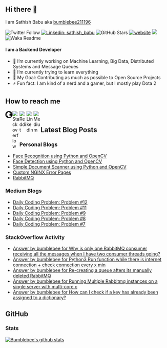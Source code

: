 ## Hi there 👋

I am Sathish Babu aka [bumblebee211196][website]

![Twitter Follow](https://img.shields.io/twitter/follow/bumblebee2196?label=Follow)
[![Linkedin: sathish_babu](https://img.shields.io/badge/-SathishBabu-blue?style=flat-square&logo=Linkedin&logoColor=white&link=https://www.linkedin.com/in/sathish-babu-subramaniam-815909120/)](https://www.linkedin.com/in/sathish-babu-subramaniam-815909120/)
![GitHub Stars](https://img.shields.io/github/stars/bumblebee211196?style=social)
[![website](https://img.shields.io/badge/Website-46a2f1.svg?&style=flat-square&logo=Google-Chrome&logoColor=white&link=https://bumblebee2196.netlify.app/)](https://bumblebee2196.netlify.app/)
![](https://visitor-badge.glitch.me/badge?page_id=bumblebee211196.bumblebee211196)
![Waka Readme](https://github.com/anmol098/anmol098/workflows/Waka%20Readme/badge.svg)

#### I am a Backend Developer

- 🔭 I’m currently working on Machine Learning, Big Data, Distributed Systems and Message Queues
- 🌱 I’m currently trying to learn everything
- 🥅 My Goal: Contributing as much as possible to Open Source Projects
- ⚡ Fun fact: I am kind of a nerd and a gamer, but I mostly play Dota 2

## How to reach me

[<img align="left" alt="https://bumblebee2196.netlify.app/" width="22px" src="https://raw.githubusercontent.com/iconic/open-iconic/master/svg/globe.svg" />][website]
[<img align="left" alt="Stackoverflow" width="22px" src="https://cdn.jsdelivr.net/npm/simple-icons@v3/icons/stackoverflow.svg" />][stackoverflow]
[<img align="left" alt="Reddit" width="22px" src="https://cdn.jsdelivr.net/npm/simple-icons@v3/icons/reddit.svg" />][reddit]
[<img align="left" alt="LinkedIn" width="22px" src="https://cdn.jsdelivr.net/npm/simple-icons@v3/icons/linkedin.svg" />][linkedin]
[<img align="left" alt="Medium" width="22px" src="https://cdn.jsdelivr.net/npm/simple-icons@v3/icons/medium.svg" />][medium]

<br />

## Latest Blog Posts

### Personal Blogs
<!-- BLOG:START -->
- [Face Recognition using Python and OpenCV](https://bumblebee2196.netlify.app/face-recognition-using-python-and-opencv/)
- [Face Detection using Python and OpenCV](https://bumblebee2196.netlify.app/face-detection-using-python-and-opencv/)
- [Simple Document Scanner using Python and OpenCV](https://bumblebee2196.netlify.app/simple-document-scanner/)
- [Custom NGINX Error Pages](https://bumblebee2196.netlify.app/custom-nginx-error-pages/)
- [RabbitMQ](https://bumblebee2196.netlify.app/rabbitmq/)
<!-- BLOG:END -->

### Medium Blogs
<!-- MEDIUM:START -->
- [Daily Coding Problem: Problem #12](https://medium.com/dev-genius/daily-coding-problem-problem-12-8056960a3b61?source=rss-1aaaf8ec0f1d------2)
- [Daily Coding Problem: Problem #11](https://medium.com/dev-genius/daily-coding-problem-problem-11-3452b3a63ddb?source=rss-1aaaf8ec0f1d------2)
- [Daily Coding Problem: Problem #9](https://medium.com/dev-genius/daily-coding-problem-problem-9-b5fcb2f564b6?source=rss-1aaaf8ec0f1d------2)
- [Daily Coding Problem: Problem #8](https://medium.com/dev-genius/daily-coding-problem-problem-8-ec735fee5471?source=rss-1aaaf8ec0f1d------2)
- [Daily Coding Problem: Problem #7](https://medium.com/dev-genius/daily-coding-problem-problem-7-d2dc3bbf7c30?source=rss-1aaaf8ec0f1d------2)
<!-- MEDIUM:END -->

### StackOverflow Activity
<!-- STACKOVERFLOW:START -->
- [Answer by bumblebee for Why is only one RabbitMQ consumer receiving all the messages when I have two consumer threads going?](https://stackoverflow.com/questions/65294066/why-is-only-one-rabbitmq-consumer-receiving-all-the-messages-when-i-have-two-con/65300591#65300591)
- [Answer by bumblebee for Python3 Run function while there is internet connection + check connection every x min](https://stackoverflow.com/questions/64237016/python3-run-function-while-there-is-internet-connection-check-connection-every/64238337#64238337)
- [Answer by bumblebee for Re-creating a queue afters its manually deleted RabbitMQ](https://stackoverflow.com/questions/62823785/re-creating-a-queue-afters-its-manually-deleted-rabbitmq/62828236#62828236)
- [Answer by bumblebee for Running Multiple Rabbitmq instances on a single server with multi-core c](https://stackoverflow.com/questions/62674403/running-multiple-rabbitmq-instances-on-a-single-server-with-multi-core-c/62708404#62708404)
- [Answer by bumblebee for How can I check if a key has already been assigned to a dictionary?](https://stackoverflow.com/questions/62317448/how-can-i-check-if-a-key-has-already-been-assigned-to-a-dictionary/62317515#62317515)
<!-- STACKOVERFLOW:END -->

## GitHub

### Stats
[![Bumblebee's github stats](https://github-readme-stats.vercel.app/api?username=bumblebee211196&show_icons=true)](https://github.com/anuraghazra/github-readme-stats)


[website]: https://bumblebee2196.netlify.app/
[stackoverflow]: https://stackoverflow.com/users/6506040/bumblebee?tab=profile
[reddit]: https://www.reddit.com/user/bumblebee2196
[linkedin]: https://www.linkedin.com/in/sathish-babu-subramaniam-815909120/
[medium]: https://medium.com/@sathishbabu96n

